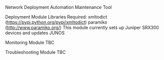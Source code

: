 Network Deployment Automation Maintenance Tool

Deployment Module
Libraries Required: xmltodict (https://pypi.python.org/pypi/xmltodict)
                    paramiko (http://www.paramiko.org/)
This module currently sets up Juniper SRX300 devices and updates JUNOS

Monitoring Module
TBC

Troubleshooting Module
TBC